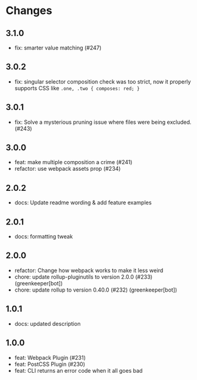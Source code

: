 # Changes

## 3.1.0

- fix: smarter value matching (#247)

## 3.0.2

- fix: singular selector composition check was too strict, now it properly
       supports CSS like `.one, .two { composes: red; }`

## 3.0.1

- fix: Solve a mysterious pruning issue where files were being excluded. (#243)

## 3.0.0

- feat: make multiple composition a crime (#241)
- refactor: use webpack assets prop (#234)

## 2.0.2

- docs: Update readme wording & add feature examples

## 2.0.1

- docs: formatting tweak

## 2.0.0

- refactor: Change how webpack works to make it less weird
- chore: update rollup-pluginutils to version 2.0.0 (#233) (greenkeeper[bot])
- chore: update rollup to version 0.40.0 (#232) (greenkeeper[bot])

## 1.0.1

- docs: updated description

## 1.0.0

- feat: Webpack Plugin (#231)
- feat: PostCSS Plugin (#230)
- feat: CLI returns an error code when it all goes bad

